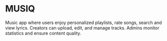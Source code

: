 # MUSIQ
Music app where users enjoy personalized playlists, rate songs, search and view lyrics. Creators can upload, edit, and manage tracks. Admins monitor statistics and ensure content quality. 
